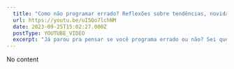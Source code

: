 ```yaml
---
  title: "Como não programar errado? Reflexões sobre tendências, novidades e como estudar em tecnologia"
  url: https://youtu.be/uI5Qo7lchNM
  date: 2023-09-25T15:02:27.000Z
  postType: YOUTUBE_VIDEO
  excerpt: "Já parou pra pensar se você programa errado ou não? Sei que essa questão é meio filosófica mas é bem comum o pessoal investir BASTANTE TEMPO querendo fazer algo do melhor jeito possível e as vezes isso nem... existe! Senta ai e bora conversar mais sobre o assunto!"
---
```

  
  No content
  
